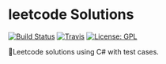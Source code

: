 # leetcode Solutions
[![Build Status](https://travis-ci.org/user3301/leetcodecsln.svg?branch=master)](https://travis-ci.org/user3301/leetcodecsln)
[![Travis](https://img.shields.io/badge/language-csharp-green.svg)](https://docs.microsoft.com/en-us/dotnet/csharp/)
[![License: GPL](https://img.shields.io/badge/License-GPL-blue.svg)](https://github.com/user3301/leetcodecsln/blob/master/LICENSE)

:construction:Leetcode solutions using C# with test cases.
